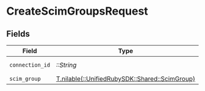 # CreateScimGroupsRequest


## Fields

| Field                                                                              | Type                                                                               | Required                                                                           | Description                                                                        |
| ---------------------------------------------------------------------------------- | ---------------------------------------------------------------------------------- | ---------------------------------------------------------------------------------- | ---------------------------------------------------------------------------------- |
| `connection_id`                                                                    | *::String*                                                                         | :heavy_check_mark:                                                                 | ID of the connection                                                               |
| `scim_group`                                                                       | [T.nilable(::UnifiedRubySDK::Shared::ScimGroup)](../../models/shared/scimgroup.md) | :heavy_minus_sign:                                                                 | N/A                                                                                |